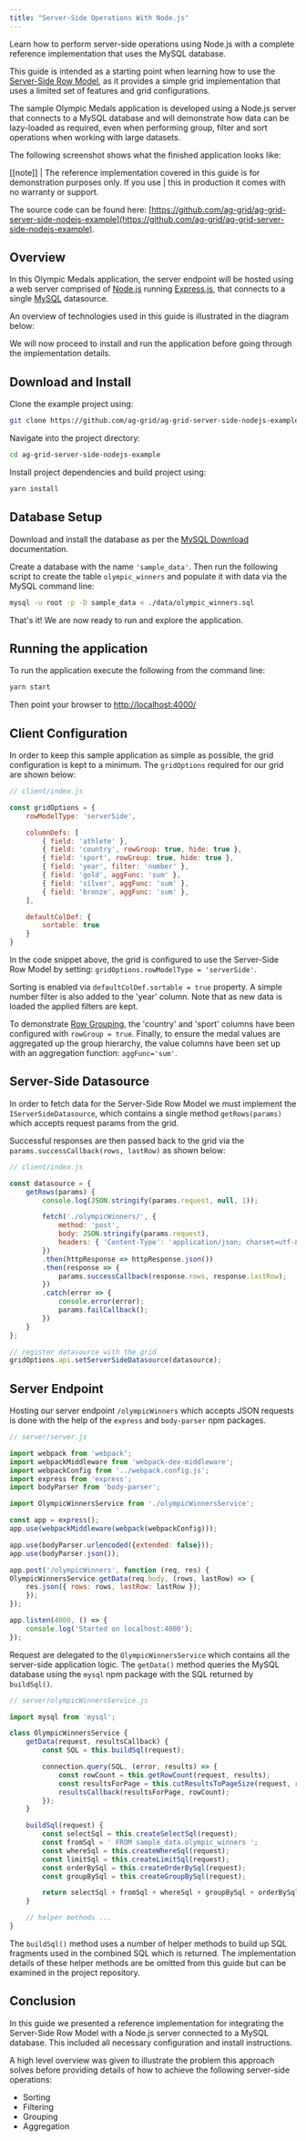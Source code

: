 ```yaml
---
title: "Server-Side Operations With Node.js"
---
```


Learn how to perform server-side operations using Node.js with a complete reference implementation that uses the MySQL database.


This guide is intended as a starting point when learning how to use the [Server-Side Row Model](/server-side-model/), as it provides a simple grid implementation that uses a limited set of features and grid configurations.


The sample Olympic Medals application is developed using a Node.js server that connects to a MySQL database and will demonstrate how data can be lazy-loaded as required, even when performing group, filter and sort operations when working with large datasets.

The following screenshot shows what the finished application looks like:

<image-caption src="server-side-operations-nodejs/resources/nodejs-app.png" alt="NodeJS" constrained="true"></image-caption>

[[note]]
| The reference implementation covered in this guide is for demonstration purposes only. If you use
| this in production it comes with no warranty or support.

The source code can be found here: [https://github.com/ag-grid/ag-grid-server-side-nodejs-example](https://github.com/ag-grid/ag-grid-server-side-nodejs-example).

## Overview

In this Olympic Medals application, the server endpoint will be hosted using a web server comprised of [Node.js](https://nodejs.org/) running [Express.js](https://expressjs.com/), that connects to a single [MySQL](https://www.mysql.com/) datasource.

An overview of technologies used in this guide is illustrated in the diagram below:

<image-caption src="server-side-operations-nodejs/resources/app-arch.png" alt="App Arch" constrained="true"></image-caption>

We will now proceed to install and run the application before going through the implementation details.

## Download and Install

Clone the example project using:

```bash
git clone https://github.com/ag-grid/ag-grid-server-side-nodejs-example.git
```

Navigate into the project directory:

```bash
cd ag-grid-server-side-nodejs-example
```

Install project dependencies and build project using:

```bash
yarn install
```

## Database Setup

Download and install the database as per the [MySQL Download](https://www.mysql.com/downloads/) documentation.


Create a database with the name `'sample_data'`. Then run the following script to create the table `olympic_winners` and populate it with data via the MySQL command line:


```bash
mysql -u root -p -D sample_data < ./data/olympic_winners.sql
```

That's it! We are now ready to run and explore the application.

## Running the application

To run the application execute the following from the command line:


```bash
yarn start
```

Then point your browser to [http://localhost:4000/](http://localhost:4000/)

## Client Configuration

In order to keep this sample application as simple as possible, the grid configuration is kept to a minimum. The `gridOptions` required for our grid are shown below:


```js
// client/index.js

const gridOptions = {
    rowModelType: 'serverSide',

    columnDefs: [
        { field: 'athlete' },
        { field: 'country', rowGroup: true, hide: true },
        { field: 'sport', rowGroup: true, hide: true },
        { field: 'year', filter: 'number' },
        { field: 'gold', aggFunc: 'sum' },
        { field: 'silver', aggFunc: 'sum' },
        { field: 'bronze', aggFunc: 'sum' },
    ],

    defaultColDef: {
        sortable: true
    }
}
```

In the code snippet above, the grid is configured to use the Server-Side Row Model by setting: `gridOptions.rowModelType = 'serverSide'`.


Sorting is enabled via `defaultColDef.sortable = true` property. A simple number filter is also added to the 'year' column. Note that as new data is loaded the applied filters are kept.

To demonstrate [Row Grouping](/server-side-model-grouping/), the 'country' and 'sport' columns have been configured with `rowGroup = true`. Finally, to ensure the medal values are aggregated up the group hierarchy, the value columns have been set up with an aggregation function: `aggFunc='sum'`.

## Server-Side Datasource

In order to fetch data for the Server-Side Row Model we must implement the `IServerSideDatasource`, which contains a single method `getRows(params)` which accepts request params from the grid.

Successful responses are then passed back to the grid via the `params.successCallback(rows, lastRow)` as shown below:

```js
// client/index.js

const datasource = {
    getRows(params) {
        console.log(JSON.stringify(params.request, null, 1));

        fetch('./olympicWinners/', {
            method: 'post',
            body: JSON.stringify(params.request),
            headers: { 'Content-Type': 'application/json; charset=utf-8' }
        })
        .then(httpResponse => httpResponse.json())
        .then(response => {
            params.successCallback(response.rows, response.lastRow);
        })
        .catch(error => {
            console.error(error);
            params.failCallback();
        })
    }
};

// register datasource with the grid
gridOptions.api.setServerSideDatasource(datasource);
```

## Server Endpoint

Hosting our server endpoint `/olympicWinners` which accepts JSON requests is done with the help of the `express` and `body-parser` npm packages.


```js
// server/server.js

import webpack from 'webpack';
import webpackMiddleware from 'webpack-dev-middleware';
import webpackConfig from '../webpack.config.js';
import express from 'express';
import bodyParser from 'body-parser';

import OlympicWinnersService from './olympicWinnersService';

const app = express();
app.use(webpackMiddleware(webpack(webpackConfig)));

app.use(bodyParser.urlencoded({extended: false}));
app.use(bodyParser.json());

app.post('/olympicWinners', function (req, res) {
OlympicWinnersService.getData(req.body, (rows, lastRow) => {
    res.json({ rows: rows, lastRow: lastRow });
    });
});

app.listen(4000, () => {
    console.log('Started on localhost:4000');
});
```

Request are delegated to the `OlympicWinnersService` which contains all the server-side application logic. The `getData()` method queries the MySQL database using the `mysql` npm package with the SQL returned by `buildSql()`.

```js
// server/olympicWinnersService.js

import mysql from 'mysql';

class OlympicWinnersService {
    getData(request, resultsCallback) {
        const SQL = this.buildSql(request);

        connection.query(SQL, (error, results) => {
            const rowCount = this.getRowCount(request, results);
            const resultsForPage = this.cutResultsToPageSize(request, results);
            resultsCallback(resultsForPage, rowCount);
        });
    }

    buildSql(request) {
        const selectSql = this.createSelectSql(request);
        const fromSql = ' FROM sample_data.olympic_winners ';
        const whereSql = this.createWhereSql(request);
        const limitSql = this.createLimitSql(request);
        const orderBySql = this.createOrderBySql(request);
        const groupBySql = this.createGroupBySql(request);

        return selectSql + fromSql + whereSql + groupBySql + orderBySql + limitSql;
    }

    // helper methods ...
}
```

The `buildSql()` method uses a number of helper methods to build up SQL fragments used in the combined SQL which is returned. The implementation details of these helper methods are be omitted from this guide but can be examined in the project repository.

## Conclusion

In this guide we presented a reference implementation for integrating the Server-Side Row Model with a Node.js server connected to a MySQL database. This included all necessary configuration and install instructions.

A high level overview was given to illustrate the problem this approach solves before providing details of how to achieve the following server-side operations:

- Sorting
- Filtering
- Grouping
- Aggregation

